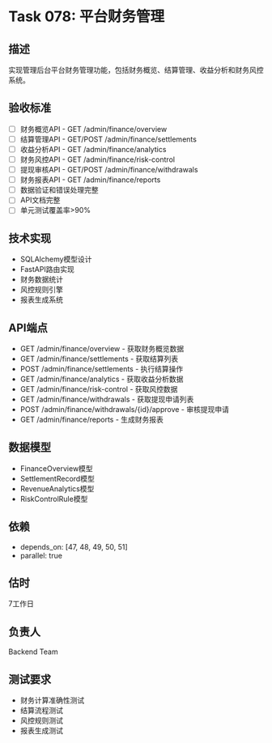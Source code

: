 # Task 078: 平台财务管理

## 描述
实现管理后台平台财务管理功能，包括财务概览、结算管理、收益分析和财务风控系统。

## 验收标准
- [ ] 财务概览API - GET /admin/finance/overview
- [ ] 结算管理API - GET/POST /admin/finance/settlements
- [ ] 收益分析API - GET /admin/finance/analytics
- [ ] 财务风控API - GET /admin/finance/risk-control
- [ ] 提现审核API - GET/POST /admin/finance/withdrawals
- [ ] 财务报表API - GET /admin/finance/reports
- [ ] 数据验证和错误处理完整
- [ ] API文档完整
- [ ] 单元测试覆盖率>90%

## 技术实现
- SQLAlchemy模型设计
- FastAPI路由实现
- 财务数据统计
- 风控规则引擎
- 报表生成系统

## API端点
- GET /admin/finance/overview - 获取财务概览数据
- GET /admin/finance/settlements - 获取结算列表
- POST /admin/finance/settlements - 执行结算操作
- GET /admin/finance/analytics - 获取收益分析数据
- GET /admin/finance/risk-control - 获取风控数据
- GET /admin/finance/withdrawals - 获取提现申请列表
- POST /admin/finance/withdrawals/{id}/approve - 审核提现申请
- GET /admin/finance/reports - 生成财务报表

## 数据模型
- FinanceOverview模型
- SettlementRecord模型
- RevenueAnalytics模型
- RiskControlRule模型

## 依赖
- depends_on: [47, 48, 49, 50, 51]
- parallel: true

## 估时
7工作日

## 负责人
Backend Team

## 测试要求
- 财务计算准确性测试
- 结算流程测试
- 风控规则测试
- 报表生成测试